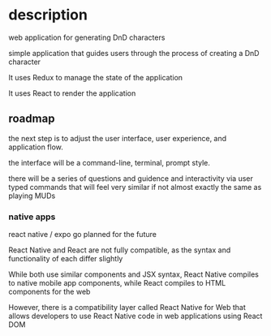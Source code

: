 # description
web application for generating DnD characters

simple application that guides users through the process of creating a DnD character

It uses Redux to manage the state of the application

It uses React to render the application

## roadmap

the next step is to adjust the user interface, user experience, and application flow.

the interface will be a command-line, terminal, prompt style.

there will be a series of questions and guidence and interactivity via user typed commands that will feel very similar if not almost exactly the same as playing MUDs

### native apps

react native / expo go planned for the future

React Native and React are not fully compatible, as the syntax and functionality of each differ slightly

While both use similar components and JSX syntax, React Native compiles to native mobile app components, while React compiles to HTML components for the web

However, there is a compatibility layer called React Native for Web that allows developers to use React Native code in web applications using React DOM